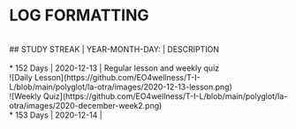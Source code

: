 # LOG FORMATTING <br>
<br>
## STUDY STREAK | YEAR-MONTH-DAY: | DESCRIPTION <br>
<br>
* 152 Days | 2020-12-13 | Regular lesson and weekly quiz<br>
![Daily Lesson](https://github.com/EO4wellness/T-I-L/blob/main/polyglot/la-otra/images/2020-12-13-lesson.png)
<br>
![Weekly Quiz](https://github.com/EO4wellness/T-I-L/blob/main/polyglot/la-otra/images/2020-december-week2.png) 
<br>
* 153 Days | 2020-12-14 | <br>
<br>
